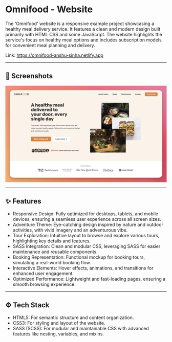 # Omnifood - Website

The 'Omnifood' website is a responsive example project showcasing a healthy meal delivery service. It features a clean and modern design built primarily with HTML CSS and some JavaScript. The website highlights the service's focus on healthy meal options and includes subscription models for convenient meal planning and delivery.

Link: https://omnifood-anshu-sinha.netlify.app

---

## 📸 Screenshots

![Frontend](final-images/omnifood_website.png)

---

## ✨ Features

- Responsive Design: Fully optimized for desktops, tablets, and mobile devices, ensuring a seamless user experience across all screen sizes.
- Adventure Theme: Eye-catching design inspired by nature and outdoor activities, with vivid imagery and an adventurous vibe.
- Tour Exploration: Intuitive layout to browse and explore various tours, highlighting key details and features.
- SASS Integration: Clean and modular CSS, leveraging SASS for easier maintenance and reusable components.
- Booking Representation: Functional mockup for booking tours, simulating a real-world booking flow.
- Interactive Elements: Hover effects, animations, and transitions for enhanced user engagement.
- Optimized Performance: Lightweight and fast-loading pages, ensuring a smooth browsing experience.

---

## ⚙️ Tech Stack

- HTML5: For semantic structure and content organization.
- CSS3: For styling and layout of the website.
- SASS (SCSS): For modular and maintainable CSS with advanced features like nesting, variables, and mixins.
